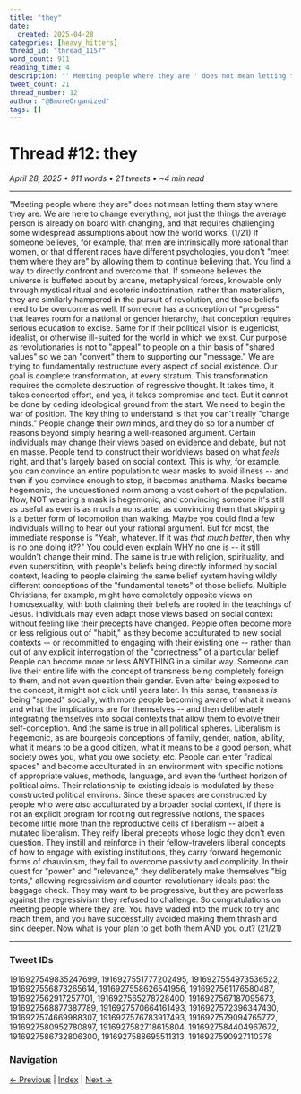 ```yaml
---
title: "they"
date:
  created: 2025-04-28
categories: [heavy_hitters]
thread_id: "thread_1157"
word_count: 911
reading_time: 4
description: "' Meeting people where they are ' does not mean letting them stay where they are ."
tweet_count: 21
thread_number: 12
author: "@BmoreOrganized"
tags: []
---
```

# Thread #12: they

*April 28, 2025 • 911 words • 21 tweets • ~4 min read*

---

"Meeting people where they are" does not mean letting them stay where they are. We are here to change everything, not just the things the average person is already on board with changing, and that requires challenging some widespread assumptions about how the world works. (1/21) If someone believes, for example, that men are intrinsically more rational than women, or that different races have different psychologies, you don't "meet them where they are" by allowing them to continue believing that. You find a way to directly confront and overcome that. If someone believes the universe is buffeted about by arcane, metaphysical forces, knowable only through mystical ritual and esoteric indoctrination, rather than materialism, they are similarly hampered in the pursuit of revolution, and those beliefs need to be overcome as well. If someone has a conception of "progress" that leaves room for a national or gender hierarchy, that conception requires serious education to excise. Same for if their political vision is eugenicist, idealist, or otherwise ill-suited for the world in which we exist. Our purpose as revolutionaries is not to "appeal" to people on a thin basis of "shared values" so we can "convert" them to supporting our "message." We are trying to fundamentally restructure every aspect of social existence. Our goal is complete transformation, at every stratum. This transformation requires the complete destruction of regressive thought. It takes time, it takes concerted effort, and yes, it takes compromise and tact. But it cannot be done by ceding ideological ground from the start. We need to begin the war of position. The key thing to understand is that you can't really "change minds." People change their *own* minds, and they do so for a number of reasons beyond simply hearing a well-reasoned argument. Certain individuals may change their views based on evidence and debate, but not en masse. People tend to construct their worldviews based on what *feels* right, and that's largely based on social context. This is why, for example, you can convince an entire population to wear masks to avoid illness -- and then if you convince enough to stop, it becomes anathema. Masks became hegemonic, the unquestioned norm among a vast cohort of the population. Now, NOT wearing a mask is hegemonic, and convincing someone it's still as useful as ever is as much a nonstarter as convincing them that skipping is a better form of locomotion than walking. Maybe you could find a few individuals willing to hear out your rational argument. But for most, the immediate response is "Yeah, whatever. If it was *that much better*, then why is no one doing it??" You could even explain WHY no one is -- it still wouldn't change their mind. The same is true with religion, spirituality, and even superstition, with people's beliefs being directly informed by social context, leading to people claiming the same belief system having wildly different conceptions of the "fundamental tenets" of those beliefs. Multiple Christians, for example, might have completely opposite views on homosexuality, with both claiming their beliefs are rooted in the teachings of Jesus. Individuals may even adapt those views based on social context without feeling like their precepts have changed. People often become more or less religious out of "habit," as they become acculturated to new social contexts -- or recommitted to engaging with their existing one -- rather than out of any explicit interrogation of the "correctness" of a particular belief. People can become more or less ANYTHING in a similar way. Someone can live their entire life with the concept of transness being completely foreign to them, and not even question their gender. Even after being exposed to the concept, it might not click until years later. In this sense, transness *is* being "spread" socially, with more people becoming aware of what it means and what the implications are for themselves -- and then deliberately integrating themselves into social contexts that allow them to evolve their self-conception. And the same is true in all political spheres. Liberalism is hegemonic, as are bourgeois conceptions of family, gender, nation, ability, what it means to be a good citizen, what it means to be a good person, what society owes you, what you owe society, etc. People can enter "radical spaces" and become acculturated in an environment with specific notions of appropriate values, methods, language, and even the furthest horizon of political aims. Their relationship to existing ideals is modulated by these constructed political environs. Since these spaces are constructed by people who were *also* acculturated by a broader social context, if there is not an explicit program for rooting out regressive notions, the spaces become little more than the reproductive cells of liberalism -- albeit a mutated liberalism. They reify liberal precepts whose logic they don't even question. They instill and reinforce in their fellow-travelers liberal concepts of how to engage with existing institutions, they carry forward hegemonic forms of chauvinism, they fail to overcome passivity and complicity. In their quest for "power" and "relevance," they deliberately make themselves "big tents," allowing regressivism and counter-revolutionary ideals past the baggage check. They may want to be progressive, but they are powerless against the regressivism they refused to challenge. So congratulations on meeting people where they are. You have waded into the muck to try and reach them, and you have successfully avoided making them thrash and sink deeper. Now what is your plan to get both them AND you out? (21/21)

---

### Tweet IDs
1916927549835247699, 1916927551777202495, 1916927554973536522, 1916927556873265614, 1916927558626541956, 1916927561176580487, 1916927562917257701, 1916927565278728400, 1916927567187095673, 1916927568877387789, 1916927570664161493, 1916927572396347430, 1916927574669988307, 1916927576783917493, 1916927579094765772, 1916927580952780897, 1916927582718615804, 1916927584404967672, 1916927586732806300, 1916927588695511313, 1916927590927110378

### Navigation
[← Previous](011-*.md) | [Index](index.md) | [Next →](013-*.md)